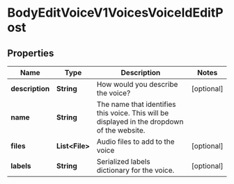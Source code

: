 

# BodyEditVoiceV1VoicesVoiceIdEditPost


## Properties

| Name | Type | Description | Notes |
|------------ | ------------- | ------------- | -------------|
|**description** | **String** | How would you describe the voice? |  [optional] |
|**name** | **String** | The name that identifies this voice. This will be displayed in the dropdown of the website. |  |
|**files** | **List&lt;File&gt;** | Audio files to add to the voice |  [optional] |
|**labels** | **String** | Serialized labels dictionary for the voice. |  [optional] |



